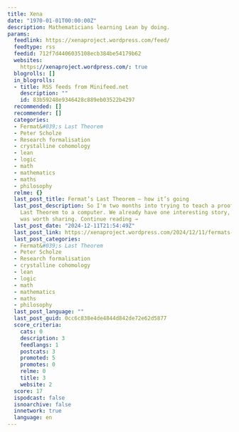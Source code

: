 ```yaml
---
title: Xena
date: "1970-01-01T00:00:00Z"
description: Mathematicians learning Lean by doing.
params:
  feedlink: https://xenaproject.wordpress.com/feed/
  feedtype: rss
  feedid: 712f7d4406035108ecb384be54179b62
  websites:
    https://xenaproject.wordpress.com/: true
  blogrolls: []
  in_blogrolls:
  - title: RSS feeds from Minifeed.net
    description: ""
    id: 83b59248e9346428c889eb03522b4297
  recommended: []
  recommender: []
  categories:
  - Fermat&#039;s Last Theorem
  - Peter Scholze
  - Research formalisation
  - crystalline cohomology
  - lean
  - logic
  - math
  - mathematics
  - maths
  - philosophy
  relme: {}
  last_post_title: Fermat’s Last Theorem — how it’s going
  last_post_description: So I'm two months into trying to teach a proof of Fermat's
    Last Theorem to a computer. We already have one interesting story, which I felt
    was worth sharing. Continue reading →
  last_post_date: "2024-12-11T21:54:49Z"
  last_post_link: https://xenaproject.wordpress.com/2024/12/11/fermats-last-theorem-how-its-going/
  last_post_categories:
  - Fermat&#039;s Last Theorem
  - Peter Scholze
  - Research formalisation
  - crystalline cohomology
  - lean
  - logic
  - math
  - mathematics
  - maths
  - philosophy
  last_post_language: ""
  last_post_guid: 0cc6c838e4de4844d842de72e62d5877
  score_criteria:
    cats: 0
    description: 3
    feedlangs: 1
    postcats: 3
    promoted: 5
    promotes: 0
    relme: 0
    title: 3
    website: 2
  score: 17
  ispodcast: false
  isnoarchive: false
  innetwork: true
  language: en
---
```


